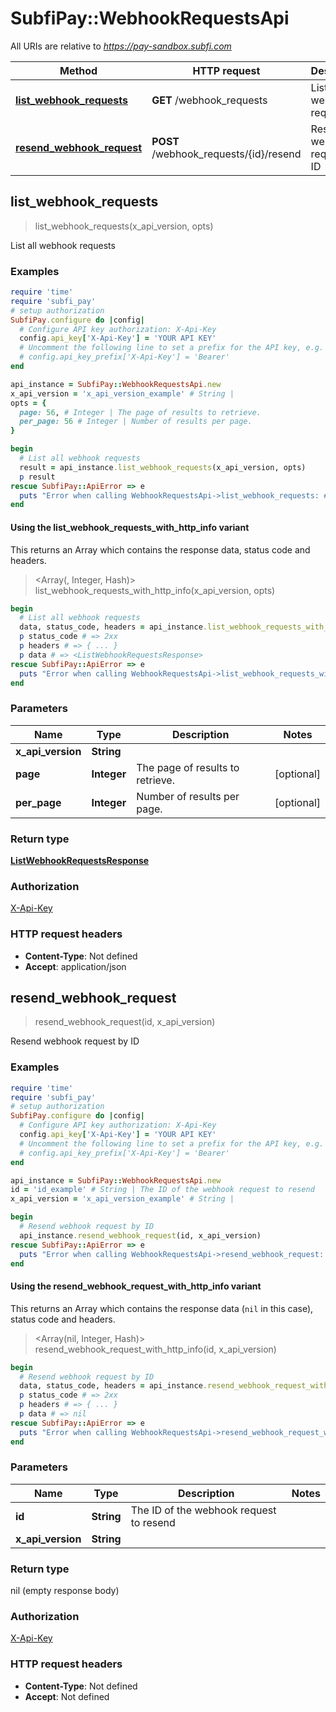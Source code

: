 # SubfiPay::WebhookRequestsApi

All URIs are relative to *https://pay-sandbox.subfi.com*

| Method | HTTP request | Description |
| ------ | ------------ | ----------- |
| [**list_webhook_requests**](WebhookRequestsApi.md#list_webhook_requests) | **GET** /webhook_requests | List all webhook requests |
| [**resend_webhook_request**](WebhookRequestsApi.md#resend_webhook_request) | **POST** /webhook_requests/{id}/resend | Resend webhook request by ID |


## list_webhook_requests

> <ListWebhookRequestsResponse> list_webhook_requests(x_api_version, opts)

List all webhook requests

### Examples

```ruby
require 'time'
require 'subfi_pay'
# setup authorization
SubfiPay.configure do |config|
  # Configure API key authorization: X-Api-Key
  config.api_key['X-Api-Key'] = 'YOUR API KEY'
  # Uncomment the following line to set a prefix for the API key, e.g. 'Bearer' (defaults to nil)
  # config.api_key_prefix['X-Api-Key'] = 'Bearer'
end

api_instance = SubfiPay::WebhookRequestsApi.new
x_api_version = 'x_api_version_example' # String | 
opts = {
  page: 56, # Integer | The page of results to retrieve.
  per_page: 56 # Integer | Number of results per page.
}

begin
  # List all webhook requests
  result = api_instance.list_webhook_requests(x_api_version, opts)
  p result
rescue SubfiPay::ApiError => e
  puts "Error when calling WebhookRequestsApi->list_webhook_requests: #{e}"
end
```

#### Using the list_webhook_requests_with_http_info variant

This returns an Array which contains the response data, status code and headers.

> <Array(<ListWebhookRequestsResponse>, Integer, Hash)> list_webhook_requests_with_http_info(x_api_version, opts)

```ruby
begin
  # List all webhook requests
  data, status_code, headers = api_instance.list_webhook_requests_with_http_info(x_api_version, opts)
  p status_code # => 2xx
  p headers # => { ... }
  p data # => <ListWebhookRequestsResponse>
rescue SubfiPay::ApiError => e
  puts "Error when calling WebhookRequestsApi->list_webhook_requests_with_http_info: #{e}"
end
```

### Parameters

| Name | Type | Description | Notes |
| ---- | ---- | ----------- | ----- |
| **x_api_version** | **String** |  |  |
| **page** | **Integer** | The page of results to retrieve. | [optional] |
| **per_page** | **Integer** | Number of results per page. | [optional] |

### Return type

[**ListWebhookRequestsResponse**](ListWebhookRequestsResponse.md)

### Authorization

[X-Api-Key](../README.md#X-Api-Key)

### HTTP request headers

- **Content-Type**: Not defined
- **Accept**: application/json


## resend_webhook_request

> resend_webhook_request(id, x_api_version)

Resend webhook request by ID

### Examples

```ruby
require 'time'
require 'subfi_pay'
# setup authorization
SubfiPay.configure do |config|
  # Configure API key authorization: X-Api-Key
  config.api_key['X-Api-Key'] = 'YOUR API KEY'
  # Uncomment the following line to set a prefix for the API key, e.g. 'Bearer' (defaults to nil)
  # config.api_key_prefix['X-Api-Key'] = 'Bearer'
end

api_instance = SubfiPay::WebhookRequestsApi.new
id = 'id_example' # String | The ID of the webhook request to resend
x_api_version = 'x_api_version_example' # String | 

begin
  # Resend webhook request by ID
  api_instance.resend_webhook_request(id, x_api_version)
rescue SubfiPay::ApiError => e
  puts "Error when calling WebhookRequestsApi->resend_webhook_request: #{e}"
end
```

#### Using the resend_webhook_request_with_http_info variant

This returns an Array which contains the response data (`nil` in this case), status code and headers.

> <Array(nil, Integer, Hash)> resend_webhook_request_with_http_info(id, x_api_version)

```ruby
begin
  # Resend webhook request by ID
  data, status_code, headers = api_instance.resend_webhook_request_with_http_info(id, x_api_version)
  p status_code # => 2xx
  p headers # => { ... }
  p data # => nil
rescue SubfiPay::ApiError => e
  puts "Error when calling WebhookRequestsApi->resend_webhook_request_with_http_info: #{e}"
end
```

### Parameters

| Name | Type | Description | Notes |
| ---- | ---- | ----------- | ----- |
| **id** | **String** | The ID of the webhook request to resend |  |
| **x_api_version** | **String** |  |  |

### Return type

nil (empty response body)

### Authorization

[X-Api-Key](../README.md#X-Api-Key)

### HTTP request headers

- **Content-Type**: Not defined
- **Accept**: Not defined

